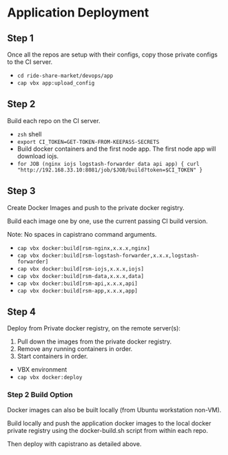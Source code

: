 # Application Deployment

## Step 1

Once all the repos are setup with their configs, copy those private configs to the CI server.

- `cd ride-share-market/devops/app`
- `cap vbx app:upload_config`
 
## Step 2

Build each repo on the CI server.

- `zsh` shell
- `export CI_TOKEN=GET-TOKEN-FROM-KEEPASS-SECRETS`
- Build docker containers and the first node app. The first node app will download iojs.
- `for JOB (nginx iojs logstash-forwarder data api app) { curl "http://192.168.33.10:8081/job/$JOB/build?token=$CI_TOKEN" }`

## Step 3

Create Docker Images and push to the private docker registry.

Build each image one by one, use the current passing CI build version.

Note: No spaces in capistrano command arguments.

- `cap vbx docker:build[rsm-nginx,x.x.x,nginx]` 
- `cap vbx docker:build[rsm-logstash-forwarder,x.x.x,logstash-forwarder]` 
- `cap vbx docker:build[rsm-iojs,x.x.x,iojs]` 
- `cap vbx docker:build[rsm-data,x.x.x,data]` 
- `cap vbx docker:build[rsm-api,x.x.x,api]` 
- `cap vbx docker:build[rsm-app,x.x.x,app]` 

## Step 4

Deploy from Private docker registry, on the remote server(s):
 
1. Pull down the images from the private docker registry.
2. Remove any running containers in order.
3. Start containers in order.

- VBX environment
- `cap vbx docker:deploy`

### Step 2 Build Option

Docker images can also be built locally (from Ubuntu workstation non-VM).

Build locally and push the application docker images to the local docker private registry
using the docker-build.sh script from within each repo.

Then deploy with capistrano as detailed above.

